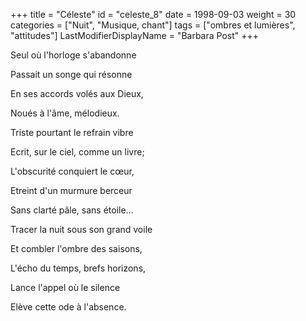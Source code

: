 +++
title = "Céleste"
id = "celeste_8"
date = 1998-09-03
weight = 30
categories = ["Nuit", "Musique, chant"]
tags = ["ombres et lumières", "attitudes"]
LastModifierDisplayName = "Barbara Post"
+++

Seul où l'horloge s'abandonne

Passait un songe qui résonne

En ses accords volés aux Dieux,

Noués à l'âme, mélodieux.

Triste pourtant le refrain vibre

Ecrit, sur le ciel, comme un livre;

L'obscurité conquiert le cœur,

Etreint d'un murmure berceur

Sans clarté pâle, sans étoile...

Tracer la nuit sous son grand voile

Et combler l'ombre des saisons,

L'écho du temps, brefs horizons,

Lance l'appel où le silence

Elève cette ode à l'absence.
